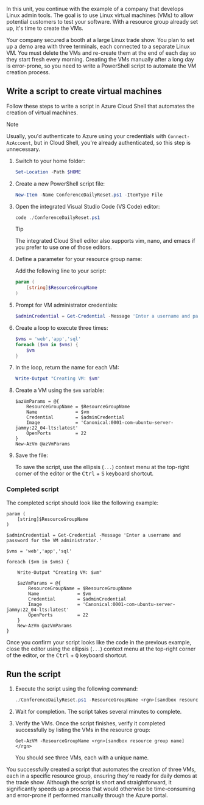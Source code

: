 <!-- markdownlint-disable MD041 -->

In this unit, you continue with the example of a company that develops Linux admin tools. The goal
is to use Linux virtual machines (VMs) to allow potential customers to test your software. With a
resource group already set up, it's time to create the VMs.

Your company secured a booth at a large Linux trade show. You plan to set up a demo area with three
terminals, each connected to a separate Linux VM. You must delete the VMs and re-create them at the
end of each day so they start fresh every morning. Creating the VMs manually after a long day is
error-prone, so you need to write a PowerShell script to automate the VM creation process.

## Write a script to create virtual machines

Follow these steps to write a script in Azure Cloud Shell that automates the creation of virtual
machines.

> [!NOTE]
> Usually, you'd authenticate to Azure using your credentials with `Connect-AzAccount`, but in
> Cloud Shell, you're already authenticated, so this step is unnecessary.

1. Switch to your home folder:

   ```powershell
   Set-Location -Path $HOME
   ```

1. Create a new PowerShell script file:

   ```powershell
   New-Item -Name ConferenceDailyReset.ps1 -ItemType File
   ```

1. Open the integrated Visual Studio Code (VS Code) editor:

   ```powershell
   code ./ConferenceDailyReset.ps1
   ```

   > [!TIP]
   > The integrated Cloud Shell editor also supports vim, nano, and emacs if you prefer to use one
   > of those editors.

1. Define a parameter for your resource group name:

   Add the following line to your script:

   ```powershell
   param (
       [string]$ResourceGroupName
   )
   ```

1. Prompt for VM administrator credentials:

   ```powershell
   $adminCredential = Get-Credential -Message 'Enter a username and password for the VM administrator.'
   ```

1. Create a loop to execute three times:

   ```powershell
   $vms = 'web','app','sql'
   foreach ($vm in $vms) {
       $vm
   }
   ```

1. In the loop, return the name for each VM:

   ```powershell
   Write-Output "Creating VM: $vm"
   ```

1. Create a VM using the `$vm` variable:

   ```azurepowershell
   $azVmParams = @{
       ResourceGroupName = $ResourceGroupName
       Name              = $vm
       Credential        = $adminCredential
       Image             = 'Canonical:0001-com-ubuntu-server-jammy:22_04-lts:latest'
       OpenPorts         = 22
   }
   New-AzVm @azVmParams
   ```

1. Save the file:

   To save the script, use the ellipsis (`...`) context menu at the top-right corner of the editor
   or the <kbd>Ctrl</kbd> + <kbd>S</kbd> keyboard shortcut.

### Completed script

The completed script should look like the following example:

```azurepowershell
param (
    [string]$ResourceGroupName
)

$adminCredential = Get-Credential -Message 'Enter a username and password for the VM administrator.'

$vms = 'web','app','sql'

foreach ($vm in $vms) {

    Write-Output "Creating VM: $vm"

    $azVmParams = @{
        ResourceGroupName = $ResourceGroupName
        Name              = $vm
        Credential        = $adminCredential
        Image             = 'Canonical:0001-com-ubuntu-server-jammy:22_04-lts:latest'
        OpenPorts         = 22
    }
    New-AzVm @azVmParams
}
```

Once you confirm your script looks like the code in the previous example, close the editor using the
ellipsis (`...`) context menu at the top-right corner of the editor, or the <kbd>Ctrl</kbd> +
<kbd>Q</kbd> keyboard shortcut.

## Run the script

1. Execute the script using the following command:

   ```powershell
   ./ConferenceDailyReset.ps1 -ResourceGroupName <rgn>[sandbox resource group name]</rgn>
   ```

1. Wait for completion. The script takes several minutes to complete.

1. Verify the VMs. Once the script finishes, verify it completed successfully by listing the VMs in
   the resource group:

   ```azurepowershell
   Get-AzVM -ResourceGroupName <rgn>[sandbox resource group name]</rgn>
   ```

   You should see three VMs, each with a unique name.

You successfully created a script that automates the creation of three VMs, each in a specific
resource group, ensuring they're ready for daily demos at the trade show. Although the script is
short and straightforward, it significantly speeds up a process that would otherwise be
time-consuming and error-prone if performed manually through the Azure portal.
